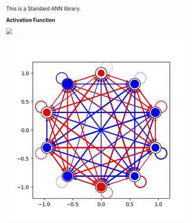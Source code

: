 This is a Standard ANN library.

**Activation Function**

<img src="https://render.githubusercontent.com/render/math?math=a^{t%2B1}_{i}=\sigma {(\sum w_{ij} a^{t}_{j})}">

<p align="center">
  <img src="standard_ANN.csv.png" />
</p>
